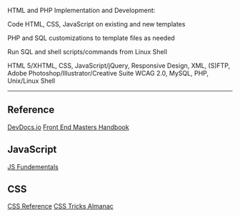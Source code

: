 HTML and PHP Implementation and Development:

Code HTML, CSS, JavaScript on existing and new templates

PHP and SQL customizations to template files as needed

Run SQL and shell scripts/commands from Linux Shell

HTML 5/XHTML, CSS, JavaScript/jQuery, Responsive Design, XML, (S)FTP, Adobe Photoshop/Illustrator/Creative Suite
WCAG 2.0, MySQL, PHP, Unix/Linux Shell

---

## Reference

[DevDocs.io](https://devdocs.io/)
[Front End Masters Handbook](https://frontendmasters.com/books/front-end-handbook/2018/)

## JavaScript

[JS Fundementals](https://medium.freecodecamp.org/learn-these-javascript-fundamentals-and-become-a-better-developer-2a031a0dc9cf)

## CSS

[CSS Reference](https://cssreference.io/)
[CSS Tricks Almanac](https://css-tricks.com/almanac/)
